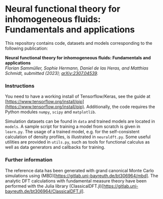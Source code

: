 # Neural functional theory for inhomogeneous fluids: Fundamentals and applications

This repository contains code, datasets and models corresponding to the following publication:

**Neural functional theory for inhomogeneous fluids: Fundamentals and applications**  
*Florian Sammüller, Sophie Hermann, Daniel de las Heras, and Matthias Schmidt, submitted (2023); [arXiv:2307.04539](https://arxiv.org/abs/2307.04539).*


### Instructions

You need to have a working install of Tensorflow/Keras, see the guide at [https://www.tensorflow.org/install/pip](https://www.tensorflow.org/install/pip).
Additionally, the code requires the Python modules `numpy`, `scipy` and `matplotlib`.

Simulation datasets can be found in `data` and trained models are located in `models`.
A sample script for training a model from scratch is given in `learn.py`.
The usage of a trained model, e.g. for the self-consistent calculation of density profiles, is illustrated in `neuraldft.py`.
Some useful utilities are provided in `utils.py`, such as tools for functional calculus as well as data generators and callbacks for training.


### Further information

The reference data has been generated with grand canonical Monte Carlo simulations using (MBD)[https://gitlab.uni-bayreuth.de/bt306964/mbd].
The analytic DFT calculations with fundamental measure theory have been performed with the Julia library (ClassicalDFT.jl)[https://gitlab.uni-bayreuth.de/bt306964/ClassicalDFT.jl].
